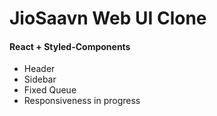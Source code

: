 # JioSaavn Web UI Clone

#### React + Styled-Components

- Header
- Sidebar
- Fixed Queue
- Responsiveness in progress
